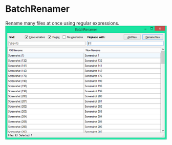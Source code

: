 # BatchRenamer
Rename many files at once using regular expressions.
![Screenshot](batch-renamer-screenshot.png)
